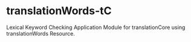 # translationWords-tC
Lexical Keyword Checking Application Module for translationCore using translationWords Resource.
